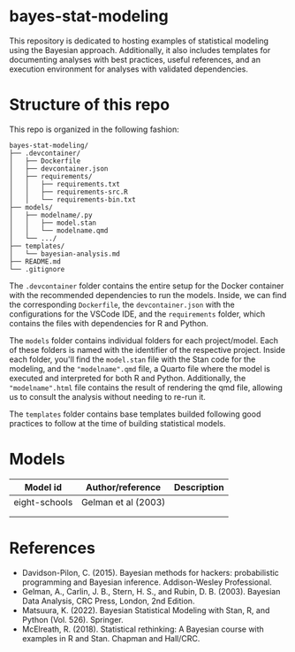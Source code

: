 # bayes-stat-modeling
This repository is dedicated to hosting examples of statistical modeling using the Bayesian approach. Additionally, it also includes templates for documenting analyses with best practices, useful references, and an execution environment for analyses with validated dependencies.

# Structure of this repo
This repo is organized in the following fashion:

```plaintext
bayes-stat-modeling/
├── .devcontainer/
│   ├── Dockerfile
│   ├── devcontainer.json
│   ├── requirements/
│   │   ├── requirements.txt
│   │   ├── requirements-src.R
│   │   └── requirements-bin.txt
├── models/
│   ├── modelname/.py
│   │   ├── model.stan
│   │   └── modelname.qmd
│   └── .../
├── templates/
│   └── bayesian-analysis.md
├── README.md
└── .gitignore
```

The `.devcontainer` folder contains the entire setup for the Docker container with the recommended dependencies to run the models. Inside, we can find the corresponding `Dockerfile`, the `devcontainer.json` with the configurations for the VSCode IDE, and the `requirements` folder, which contains the files with dependencies for R and Python.

The `models` folder contains individual folders for each project/model. Each of these folders is named with the identifier of the respective project. Inside each folder, you'll find the `model.stan` file with the Stan code for the modeling, and the `"modelname".qmd` file, a Quarto file where the model is executed and interpreted for both R and Python. Additionally, the `"modelname".html` file contains the result of rendering the qmd file, allowing us to consult the analysis without needing to re-run it.

The `templates` folder contains base templates builded following good practices to follow at the time of building statistical models.

# Models

| Model id | Author/reference |Description |
|---|---|---|
| eight-schools | Gelman et al (2003) |  |
|   |   |   |
|   |   |   |

# References
* Davidson-Pilon, C. (2015). Bayesian methods for hackers: probabilistic programming and Bayesian inference. Addison-Wesley Professional.
* Gelman, A., Carlin, J. B., Stern, H. S., and Rubin, D. B. (2003). Bayesian Data Analysis, CRC Press, London, 2nd Edition.
* Matsuura, K. (2022). Bayesian Statistical Modeling with Stan, R, and Python (Vol. 526). Springer.
* McElreath, R. (2018). Statistical rethinking: A Bayesian course with examples in R and Stan. Chapman and Hall/CRC.
